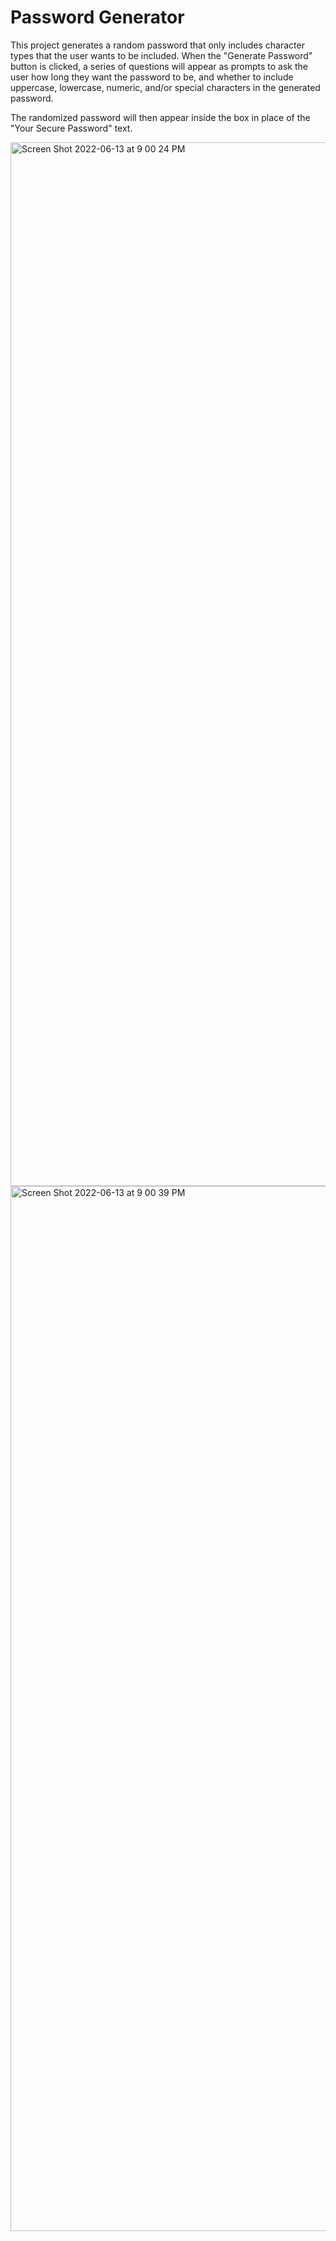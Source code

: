 # Password Generator

This project generates a random password that only includes character types that the user wants to be included. When the "Generate Password" button is clicked, a series of questions will appear as prompts to ask the user how long they want the password to be, and whether to include uppercase, lowercase, numeric, and/or special characters in the generated password.

The randomized password will then appear inside the box in place of the "Your Secure Password" text.

<img width="1670" alt="Screen Shot 2022-06-13 at 9 00 24 PM" src="https://user-images.githubusercontent.com/102388724/173471585-720efefd-e7a6-4d30-bc67-8dc7286e243f.png">
<img width="1672" alt="Screen Shot 2022-06-13 at 9 00 39 PM" src="https://user-images.githubusercontent.com/102388724/173471597-9b582f5a-e47b-451e-93cd-8b6eb5dbab6d.png">
